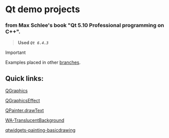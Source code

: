 # Qt demo projects
### from Max Schlee's book "Qt 5.10 Professional programming on C++".

> **Used _`Qt 6.4.3`_**

> [!IMPORTANT]
> Examples placed in other [branches](https://github.com/radikru96/QtEdu?tab=readme-ov-file#quick-links).

## Quick links:

[QGraphics](https://github.com/radikru96/QtEdu/tree/QGraphics/) 

[QGraphicsEffect](https://github.com/radikru96/QtEdu/tree/QGraphicsEffect/) 

[QPainter.drawText](https://github.com/radikru96/QtEdu/tree/QPainter.drawText/) 

[WA-TranslucentBackground](https://github.com/radikru96/QtEdu/tree/WA_TranslucentBackground/) 

[qtwidgets-painting-basicdrawing](https://github.com/radikru96/QtEdu/tree/qtwidgets-painting-basicdrawing/) 
